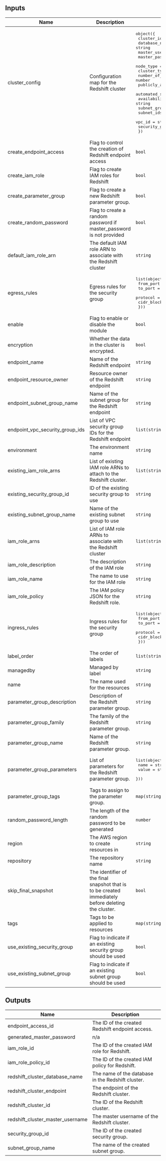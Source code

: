 ## Inputs

| Name | Description | Type | Default | Required |
|------|-------------|------|---------|:--------:|
| cluster\_config | Configuration map for the Redshift cluster | <pre>object({<br>    cluster_identifier                  = string<br>    database_name                       = string<br>    master_username                     = string<br>    master_password                     = string<br>    node_type                           = string<br>    cluster_type                        = string<br>    number_of_nodes                     = number<br>    publicly_accessible                 = bool<br>    automated_snapshot_retention_period = number<br>    availability_zone                   = string<br>    subnet_group_name                   = string<br>    subnet_ids                          = list(string)<br>    vpc_id                              = string<br>    security_group_name                 = string<br>  })</pre> | n/a | yes |
| create\_endpoint\_access | Flag to control the creation of Redshift endpoint access | `bool` | `false` | no |
| create\_iam\_role | Flag to create IAM roles for Redshift | `bool` | `true` | no |
| create\_parameter\_group | Flag to create a new Redshift parameter group. | `bool` | `false` | no |
| create\_random\_password | Flag to create a random password if master\_password is not provided | `bool` | `false` | no |
| default\_iam\_role\_arn | The default IAM role ARN to associate with the Redshift cluster | `string` | `""` | no |
| egress\_rules | Egress rules for the security group | <pre>list(object({<br>    from_port   = number<br>    to_port     = number<br>    protocol    = string<br>    cidr_blocks = list(string)<br>  }))</pre> | n/a | yes |
| enable | Flag to enable or disable the module | `bool` | `true` | no |
| encryption | Whether the data in the cluster is encrypted. | `bool` | n/a | yes |
| endpoint\_name | Name of the Redshift endpoint | `string` | n/a | yes |
| endpoint\_resource\_owner | Resource owner of the Redshift endpoint | `string` | n/a | yes |
| endpoint\_subnet\_group\_name | Name of the subnet group for the Redshift endpoint | `string` | `null` | no |
| endpoint\_vpc\_security\_group\_ids | List of VPC security group IDs for the Redshift endpoint | `list(string)` | n/a | yes |
| environment | The environment name | `string` | n/a | yes |
| existing\_iam\_role\_arns | List of existing IAM role ARNs to attach to the Redshift cluster. | `list(string)` | `[]` | no |
| existing\_security\_group\_id | ID of the existing security group to use | `string` | `""` | no |
| existing\_subnet\_group\_name | Name of the existing subnet group to use | `string` | `""` | no |
| iam\_role\_arns | List of IAM role ARNs to associate with the Redshift cluster | `list(string)` | `[]` | no |
| iam\_role\_description | The description of the IAM role | `string` | `"IAM role for Redshift cluster"` | no |
| iam\_role\_name | The name to use for the IAM role | `string` | `"RedshiftIAMRole"` | no |
| iam\_role\_policy | The IAM policy JSON for the Redshift role. | `string` | n/a | yes |
| ingress\_rules | Ingress rules for the security group | <pre>list(object({<br>    from_port   = number<br>    to_port     = number<br>    protocol    = string<br>    cidr_blocks = list(string)<br>  }))</pre> | n/a | yes |
| label\_order | The order of labels | `list(string)` | n/a | yes |
| managedby | Managed by label | `string` | n/a | yes |
| name | The name used for the resources | `string` | n/a | yes |
| parameter\_group\_description | Description of the Redshift parameter group. | `string` | n/a | yes |
| parameter\_group\_family | The family of the Redshift parameter group. | `string` | n/a | yes |
| parameter\_group\_name | Name of the Redshift parameter group. | `string` | n/a | yes |
| parameter\_group\_parameters | List of parameters for the Redshift parameter group. | <pre>list(object({<br>    name  = string<br>    value = string<br>  }))</pre> | n/a | yes |
| parameter\_group\_tags | Tags to assign to the parameter group. | `map(string)` | `{}` | no |
| random\_password\_length | The length of the random password to be generated | `number` | `16` | no |
| region | The AWS region to create resources in | `string` | n/a | yes |
| repository | The repository name | `string` | n/a | yes |
| skip\_final\_snapshot | The identifier of the final snapshot that is to be created immediately before deleting the cluster. | `bool` | n/a | yes |
| tags | Tags to be applied to resources | `map(string)` | n/a | yes |
| use\_existing\_security\_group | Flag to indicate if an existing security group should be used | `bool` | `false` | no |
| use\_existing\_subnet\_group | Flag to indicate if an existing subnet group should be used | `bool` | `false` | no |

## Outputs

| Name | Description |
|------|-------------|
| endpoint\_access\_id | The ID of the created Redshift endpoint access. |
| generated\_master\_password | n/a |
| iam\_role\_id | The ID of the created IAM role for Redshift. |
| iam\_role\_policy\_id | The ID of the created IAM policy for Redshift. |
| redshift\_cluster\_database\_name | The name of the database in the Redshift cluster. |
| redshift\_cluster\_endpoint | The endpoint of the Redshift cluster. |
| redshift\_cluster\_id | The ID of the Redshift cluster. |
| redshift\_cluster\_master\_username | The master username of the Redshift cluster. |
| security\_group\_id | The ID of the created security group. |
| subnet\_group\_name | The name of the created subnet group. |

